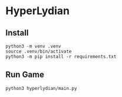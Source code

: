 HyperLydian
===========

## Install
```
python3 -m venv .venv
source .venv/bin/activate
python3 -m pip install -r requirements.txt
```

## Run Game
```
python3 hyperlydian/main.py
```
